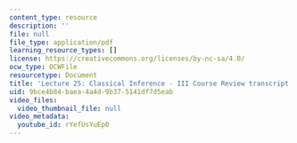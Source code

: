 ```yaml
---
content_type: resource
description: ''
file: null
file_type: application/pdf
learning_resource_types: []
license: https://creativecommons.org/licenses/by-nc-sa/4.0/
ocw_type: OCWFile
resourcetype: Document
title: 'Lecture 25: Classical Inference - III Course Review transcript'
uid: 9bce4b84-baea-4a4d-9b37-5141df7d5eab
video_files:
  video_thumbnail_file: null
video_metadata:
  youtube_id: rYefUsYuEp0
---
```

